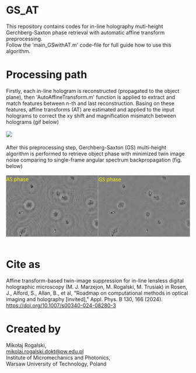 # GS_AT
This repository contains codes for in-line holography muti-height Gerchberg-Saxton phase retrieval with automatic affine transform preprocessing. <br>
Follow the 'main_GSwithAT.m' code-file for full guide how to use this algorithm.

# Processing path
Firstly, each in-line hologram is reconstructed (propagated to the object plane), then 'AutoAffineTransform.m' function is applied to extract and match features between n-th and last reconstruction. Basing on these features, affine transforms (AT) are estimated and applied to the input holograms to correct the xy shift and magnification mismatch between holograms (gif below) <br> <br>
![](https://github.com/MRogalski96/GS_AT/blob/main/github_images/vid.gif) <br> <br>
After this preprocessing step, Gerchberg-Saxton (GS) multi-height algorithm is performed to retrieve object phase with minimized twin image noise comparing to single-frame angular spectrum backpropagation (fig. below)  <br> <br>
![](https://github.com/MRogalski96/GS_AT/blob/main/github_images/ASGS_phase.png) <br> <br>
# Cite as
Affine transform-based twin-image suppression for in-line lensless digital holographic microscopy (M. J. Marzejon, M. Rogalski, M. Trusiak) in Rosen, J., Alford, S., Allan, B., et al, "Roadmap on computational methods in optical imaging and holography [invited]," Appl. Phys. B 130, 166 (2024). https://doi.org/10.1007/s00340-024-08280-3

# Created by
Mikołaj Rogalski, <br>
mikolaj.rogalski.dokt@pw.edu.pl <br>
Institute of Micromechanics and Photonics, <br>
Warsaw University of Technology, Poland <br>
